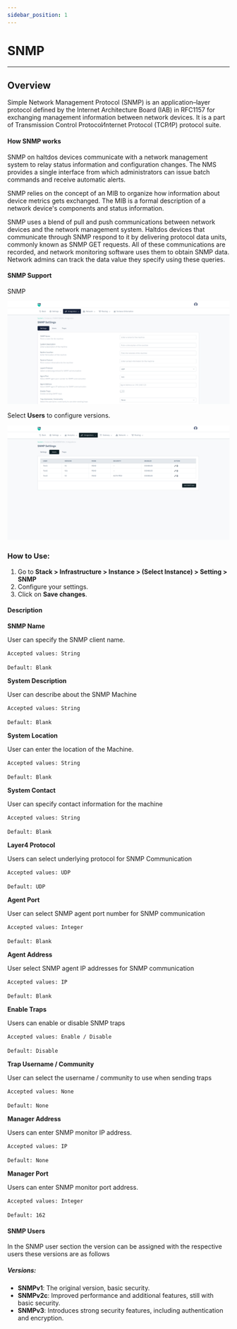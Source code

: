 ```yaml
---
sidebar_position: 1
---
```


# SNMP

---

## Overview

Simple Network Management Protocol (SNMP) is an application–layer protocol defined by the Internet Architecture Board (IAB) in RFC1157 for exchanging management information between network devices. It is a part of Transmission Control Protocol⁄Internet Protocol (TCP⁄IP) protocol suite.

#### How SNMP works

SNMP on haltdos devices communicate with a network management system to relay status information and configuration changes. The NMS provides a single interface from which administrators can issue batch commands and receive automatic alerts.

SNMP relies on the concept of an MIB to organize how information about device metrics gets exchanged. The MIB is a formal description of a network device's components and status information.

SNMP uses a blend of pull and push communications between network devices and the network management system. Haltdos devices that communicate through SNMP respond to it by delivering protocol data units, commonly known as SNMP GET requests. All of these communications are recorded, and network monitoring software uses them to obtain SNMP data. Network admins can track the data value they specify using these queries.

#### SNMP Support

SNMP 

![snmp](/img/platform/v8/docs/sysSnmp.png)

Select **Users** to configure versions.

![snmp_user](/img/platform/v8/docs/snmp_users.png)

### How to Use:

1. Go to **Stack > Infrastructure > Instance > (Select Instance) > Setting > SNMP**
2. Configure your settings.
3. Click on **Save changes**.

#### Description

**SNMP Name** 

User can specify the SNMP client name.

    Accepted values: String

    Default: Blank 

**System Description** 

User can describe about the SNMP Machine

    Accepted values: String

    Default: Blank 

**System Location**

User can enter the location of the Machine.

    Accepted values: String

    Default: Blank 

**System Contact**

User can specify contact information for the machine

    Accepted values: String

    Default: Blank 

**Layer4 Protocol**

Users can select underlying protocol for SNMP Communication

    Accepted values: UDP

    Default: UDP 

**Agent Port**

User can select SNMP agent port number for SNMP communication

    Accepted values: Integer

    Default: Blank 

**Agent Address**

User select SNMP agent IP addresses for SNMP communication

    Accepted values: IP

    Default: Blank 

**Enable Traps**

Users can enable or disable SNMP traps

    Accepted values: Enable / Disable

    Default: Disable 

**Trap Username / Community**

User can select the username / community to use when sending traps

    Accepted values: None

    Default: None 

**Manager Address**

Users can enter SNMP monitor IP address.

    Accepted values: IP

    Default: None 

**Manager Port**

Users can enter SNMP monitor port address.

    Accepted values: Integer

    Default: 162 

#### SNMP Users

In the SNMP user section the version can be assigned with the respective users these versions are as follows 

##### **Versions**:  

- **SNMPv1**: The original version, basic security.  
- **SNMPv2c**: Improved performance and additional features, still with basic security.  
- **SNMPv3**: Introduces strong security features, including authentication and encryption.







